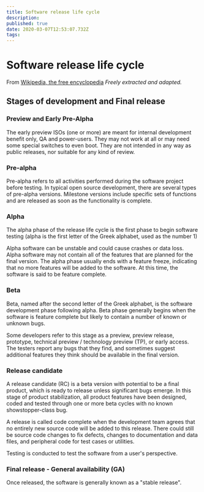 ```yaml
---
title: Software release life cycle
description: 
published: true
date: 2020-03-07T12:53:07.732Z
tags: 
---
```


# Software release life cycle

From [Wikipedia, the free encyclopedia](https://en.wikipedia.org/wiki/Software_release_life_cycle)
*Freely extracted and adapted.*


## Stages of development and Final release

### Preview and Early Pre-Alpha

The early preview ISOs (one or more) are meant for internal development benefit only, QA and power-users.
They may not work at all or may need some special switches to even boot. They are not intended in any way as public releases, nor suitable for any kind of review.

### Pre-alpha

Pre-alpha refers to all activities performed during the software project before testing. In typical open source development, there are several types of pre-alpha versions. Milestone versions include specific sets of functions and are released as soon as the functionality is complete.

### Alpha

The alpha phase of the release life cycle is the first phase to begin software testing (alpha is the first letter of the Greek alphabet, used as the number 1)

Alpha software can be unstable and could cause crashes or data loss. Alpha software may not contain all of the features that are planned for the final version.
The alpha phase usually ends with a feature freeze, indicating that no more features will be added to the software. At this time, the software is said to be feature complete.

### Beta

Beta, named after the second letter of the Greek alphabet, is the software development phase following alpha. Beta phase generally begins when the software is feature complete but likely to contain a number of known or unknown bugs.

Some developers refer to this stage as a preview, preview release, prototype, technical preview / technology preview (TP), or early access.
The testers report any bugs that they find, and sometimes suggest additional features they think should be available in the final version.

### Release candidate

A release candidate (RC) is a beta version with potential to be a final product, which is ready to release unless significant bugs emerge. In this stage of product stabilization, all product features have been designed, coded and tested through one or more beta cycles with no known showstopper-class bug.

A release is called code complete when the development team agrees that no entirely new source code will be added to this release. There could still be source code changes to fix defects, changes to documentation and data files, and peripheral code for test cases or utilities.

Testing is conducted to test the software from a user's perspective.

### Final release - General availability (GA)

Once released, the software is generally known as a "stable release".

